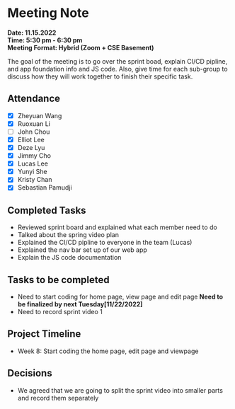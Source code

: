# Meeting Note #
**Date: 11.15.2022**\
**Time: 5:30 pm - 6:30 pm**\
**Meeting Format: Hybrid (Zoom + CSE Basement)**

The goal of the meeting is to go over the sprint boad, explain CI/CD pipline, and app foundation info and JS code. Also, give time for each sub-group to discuss how they will work together to finish their specific task. 

## Attendance
- [x] Zheyuan Wang
- [x] Ruoxuan Li
- [ ] John Chou
- [x] Elliot Lee
- [x] Deze Lyu
- [x] Jimmy Cho
- [x] Lucas Lee
- [x] Yunyi She 
- [x] Kristy Chan
- [x] Sebastian Pamudji

## Completed Tasks
* Reviewed sprint board and explained what each member need to do 
* Talked about the spring video plan 
* Explained the CI/CD pipline to everyone in the team (Lucas)
* Explained the nav bar set up of our web app
* Explain the JS code documentation


## Tasks to be completed
* Need to start coding for home page, view page and edit page
__Need to be finalized by next Tuesday[11/22/2022]__
* Need to record sprint video 1

## Project Timeline
* Week 8: Start coding the home page, edit page and viewpage

## Decisions
* We agreed that we are going to split the sprint video into smaller parts and record them separately

